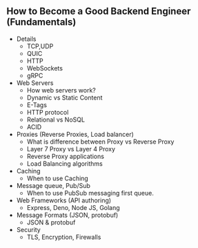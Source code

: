 ## How to Become a Good Backend Engineer (Fundamentals)
- Details
    - TCP,UDP
    - QUIC
    - HTTP
    - WebSockets
    - gRPC
- Web Servers
    - How web servers work?
    - Dynamic vs Static Content
    - E-Tags
    - HTTP protocol
    - Relational vs NoSQL
    - ACID
- Proxies (Reverse Proxies, Load balancer)
    - What is difference between Proxy vs Reverse Proxy
    - Layer 7 Proxy vs Layer 4 Proxy
    - Reverse Proxy applications
    - Load Balancing algorithms
- Caching
    - When to use Caching
- Message queue, Pub/Sub
    - When to use PubSub messaging first queue.
- Web Frameworks (API authoring)
    - Express, Deno, Node JS, Golang
- Message Formats (JSON, protobuf)
    - JSON & protobuf
- Security
    - TLS, Encryption, Firewalls
